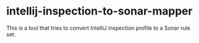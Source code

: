 # intellij-inspection-to-sonar-mapper
This is a tool that tries to convert IntelliJ inspection profile to a Sonar rule set.
